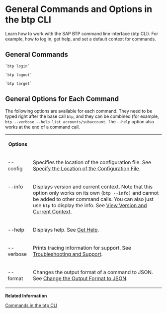 <!-- loio11d9f67d2c68485ca2f435b955d3b85b -->

# General Commands and Options in the btp CLI

Learn how to work with the SAP BTP command line interface \(btp CLI\). For example, how to log in, get help, and set a default context for commands.



<a name="loio11d9f67d2c68485ca2f435b955d3b85b__section_dw1_wg3_xkb"/>

## General Commands

```
`btp login`
```

```
`btp logout`
```

```
`btp target`
```



<a name="loio11d9f67d2c68485ca2f435b955d3b85b__section_pdm_xg3_xkb"/>

## General Options for Each Command

The following options are available for each command. They need to be typed right after the base call `btp`, and they can be combined \(for example, `btp --verbose --help list accounts/subaccount`. The `--help` option also works at the end of a command call.


<table>
<tr>
<th valign="top">

Options



</th>
<th valign="top">

 



</th>
</tr>
<tr>
<td valign="top">

--config



</td>
<td valign="top">

Specifies the location of the configuration file. See [Specify the Location of the Configuration File](Specify_the_Location_of_the_Configuration_File_e57288d.md).



</td>
</tr>
<tr>
<td valign="top">

--info



</td>
<td valign="top">

Displays version and current context. Note that this option only works on its own \(`btp --info)` and cannot be added to other command calls. You can also just use `btp` to display the info. See [View Version and Current Context](View_Version_and_Current_Context_9c29222.md).



</td>
</tr>
<tr>
<td valign="top">

--help



</td>
<td valign="top">

Displays help. See [Get Help](Get_Help_f8fd1e5.md).



</td>
</tr>
<tr>
<td valign="top">

--verbose



</td>
<td valign="top">

Prints tracing information for support. See [Troubleshooting and Support](Troubleshooting_and_Support_4023e15.md).



</td>
</tr>
<tr>
<td valign="top">

--format



</td>
<td valign="top">

Changes the output format of a command to JSON. See [Change the Output Format to JSON](Change_the_Output_Format_to_JSON_dcb85b7.md).



</td>
</tr>
</table>

**Related Information**  


[Commands in the btp CLI](Commands_in_the_btp_CLI_a03a555.md "A list of all tasks and respective commands that are available in the SAP BTP command line interface (btp CLI).")

